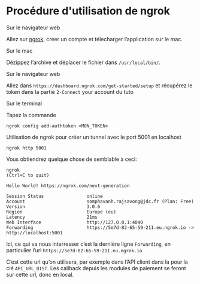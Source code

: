 # Procédure d'utilisation de ngrok

Sur le navigateur web

Allez sur [ngrok](https://ngrok.com/), créer un compte et télecharger l’application sur le mac.

 

Sur le mac

Dézippez l’archive et déplacer le fichier dans `/usr/local/bin/`.

 

Sur le navigateur web

Allez dans `https://dashboard.ngrok.com/get-started/setup` et récupérez le token dans la partie `2-Connect` your account du tuto

 

Sur le terminal

Tapez la commande 
```
ngrok config add-authtoken <MON_TOKEN>
```

Utilisation de ngrok pour créer un tunnel avec le port 5001 en localhost
```
ngrok http 5001
```

Vous obtiendrez quelque chose de semblable à ceci:
```
ngrok                                                                                                 (Ctrl+C to quit)

Hello World! https://ngrok.com/next-generation

Session Status                online
Account                       somphavanh.rajsavong@jdc.fr (Plan: Free)
Version                       3.0.6
Region                        Europe (eu)
Latency                       21ms
Web Interface                 http://127.0.0.1:4040
Forwarding                    https://5e7d-82-65-59-211.eu.ngrok.io -> http://localhost:5001
```

Ici, ce qui va nous interresser c’est la dernière ligne `Forwarding`, en particulier l’url `https://5e7d-82-65-59-211.eu.ngrok.io`

C’est cette url qu’on utilisera, par exemple dans l’API client dans la pour la clé `API_URL_DIST`. Les callback depuis les modules de paiement se feront sur cette url, donc en local.
